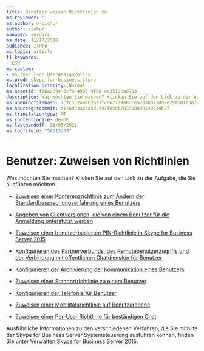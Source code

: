 ```yaml
---
title: Benutzer weisen Richtlinien zu
ms.reviewer: ''
ms.author: v-cichur
author: cichur
manager: serdars
ms.date: 11/17/2018
audience: ITPro
ms.topic: article
f1.keywords:
- CSH
ms.custom:
- ms.lync.lscp.UserAssignPolicy
ms.prod: skype-for-business-itpro
localization_priority: Normal
ms.assetid: f36a2699-5cf6-4995-9f6d-ec3519ca0903
description: Was möchten Sie machen? Klicken Sie auf den Link zu der Aufgabe, die Sie ausführen möchten.
ms.openlocfilehash: 2c7c532a0862a91fc067729886ce57838071d92e29f681e387ed6df2986ee6bf
ms.sourcegitcommit: a17ad3332ca5d2997f85db7835500d8190c34b2f
ms.translationtype: MT
ms.contentlocale: de-DE
ms.lasthandoff: 08/05/2021
ms.locfileid: "54313363"
---
```

# <a name="users-assign-policies"></a>Benutzer: Zuweisen von Richtlinien

Was möchten Sie machen? Klicken Sie auf den Link zu der Aufgabe, die Sie ausführen möchten.

- [Zuweisen einer Konferenzrichtlinie zum Ändern der Standardbesprechungserfahrung eines Benutzers](/previous-versions/office/lync-server-2013/lync-server-2013-assign-a-per-user-conferencing-policy)

- [Angeben von Clientversionen, die von einem Benutzer für die Anmeldung unterstützt werden](/previous-versions/office/lync-server-2013/lync-server-2013-assign-a-per-user-client-version-policy)

- [Zuweisen einer benutzerbasierten PIN-Richtlinie in Skype for Business Server 2015](../../manage/authentication/assign-a-per-user-pin-policy.md)

- [Konfigurieren des Partnerverbunds, des Remotebenutzerzugriffs und der Verbindung mit öffentlichen Chatdiensten für Benutzer](/previous-versions/office/lync-server-2013/lync-server-2013-assign-an-external-user-access-policy-to-a-lync-enabled-user)

- [Konfigurieren der Archivierung der Kommunikation eines Benutzers](/previous-versions/office/lync-server-2013/lync-server-2013-assign-a-per-user-archiving-policy)

- [Zuweisen einer Standortrichtlinie zu einem Benutzer](/previous-versions/office/lync-server-2013/lync-server-2013-assign-a-per-user-location-policy)

- [Konfigurieren der Telefonie für Benutzer](/previous-versions/office/lync-server-2013/lync-server-2013-configure-telephony-for-a-user)

- [Zuweisen einer Mobilitätsrichtlinie auf Benutzerebene](/previous-versions/office/lync-server-2013/lync-server-2013-assign-a-per-user-mobility-policy)

- [Zuweisen einer Per-User Richtlinie für beständigen Chat](/previous-versions/office/lync-server-2013/lync-server-2013-assign-a-per-user-persistent-chat-policy)

Ausführliche Informationen zu den verschiedenen Verfahren, die Sie mithilfe der Skype for Business Server Systemsteuerung ausführen können, finden Sie unter [Verwalten Skype for Business Server 2015](../../manage/manage.md).